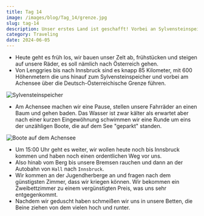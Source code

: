 ```yaml
---
title: Tag 14
image: /images/blog/Tag_14/grenze.jpg
slug: tag-14
description: Unser erstes Land ist geschafft! Vorbei an Sylvensteinspeicher und Achensee geht es nun in die weite Ferne Österreichs!
category: Traveling
date: 2024-06-05
---
```


- Heute geht es früh los, wir bauen unser Zelt ab, frühstücken und steigen auf unsere Räder, es soll nämlich nach Österreich gehen.
- Von Lenggries bis nach Innsbruck sind es knapp 85 Kilometer, mit 600 Höhenmetern die uns hinauf zum Sylvensteinspeicher und vorbei am Achensee über die Deutsch-Österreichische Grenze führen.

![Sylvensteinspeicher](/images/blog/Tag_14/sylvensteinspeicher.jpg)

- Am Achensee machen wir eine Pause, stellen unsere Fahrräder an einen Baum und gehen baden. Das Wasser ist zwar kälter als erwartet aber nach einer kurzen Eingewöhnung schwimmen wir eine Runde um eins der unzähligen Boote, die auf dem See "geparkt" standen.

![Boote auf dem Achensee](/images/blog/Tag_14/achensee.jpg)

- Um 15:00 Uhr geht es weiter, wir wollen heute noch bis Innsbruck kommen und haben noch einen ordentlichen Weg vor uns.
- Also hinab vom Berg bis unsere Bremsen rauchen und dann an der Autobahn von `Hall` nach `Innsbruck`.
- Wir kommen an der Jugendherberge an und fragen nach dem günstigsten Zimmer, dass wir kriegen können. Wir bekommen ein Zweibettzimmer zu einem vergünstigten Preis, was uns sehr entgegenkommt.
- Nachdem wir geduscht haben schmeißen wir uns in unsere Betten, die Beine ziehen von dem vielen hoch und runter.
